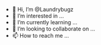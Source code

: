 - 👋 Hi, I’m @Laundrybugz
- 👀 I’m interested in ...
- 🌱 I’m currently learning ...
- 💞️ I’m looking to collaborate on ...
- 📫 How to reach me ...

<!---
Laundrybugz/Laundrybugz is a ✨ special ✨ repository because its `README.md` (this file) appears on your GitHub profile.
You can click the Preview link to take a look at your changes.
--->
